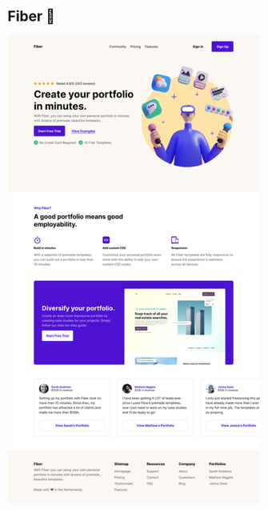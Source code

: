 # Fiber 👋

![Fiber](https://github.com/Akash3444/Fiber/blob/main/Design/Landing%20Page%20-%20Desktop%20View.png)
